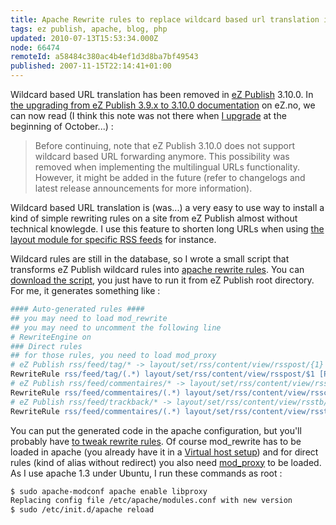 ```yaml
---
title: Apache Rewrite rules to replace wildcard based url translation in eZ Publish 3.10.0
tags: ez publish, apache, blog, php
updated: 2010-07-13T15:53:34.000Z
node: 66474
remoteId: a58484c380ac4b4ef1d3d8ba7bf49543
published: 2007-11-15T22:14:41+01:00
---
```


Wildcard based URL translation has been removed in [eZ Publish](/tag/ez+publish) 3.10.0. In [the upgrading from eZ Publish 3.9.x to 3.10.0 documentation](http://ez.no/doc/ez_publish/upgrading/upgrading_to_3_10/from_3_9_x_to_3_10_0) on eZ.no, we can now read (I think this note was not there when [I upgrade](/post/upgrading-a-large-site-from-ez-publish-3-9-2-to-ez-publish-3-10) at the beginning of October...) :

<blockquote>
Before continuing, note that eZ Publish 3.10.0 does not support wildcard based URL forwarding anymore. This possibility was removed when implementing the multilingual URLs functionality. However, it might be added in the future (refer to changelogs and latest release announcements for more information).
</blockquote>


Wildcard based URL translation is (was...) a very easy to use way to install a kind of simple rewriting rules on a site from eZ Publish almost without technical knowlegde. I use this feature to shorten long URLs when using [the layout module for specific RSS feeds](/post/des-fils-rss-sur-mesure-dans-ez-publish) for instance.


Wildcard rules are still in the database, so I wrote a small script that transforms eZ Publish wildcard rules into [apache rewrite rules](http://httpd.apache.org/docs/1.3/mod/mod_rewrite.html). You can [download the script](/files/wildcard_apache_rules.php.txt), you just have to run it from eZ Publish root directory. For me, it generates something like :

``` apache
#### Auto-generated rules ####
## you may need to load mod_rewrite
## you may need to uncomment the following line
# RewriteEngine on
### Direct rules
## for those rules, you need to load mod_proxy
# eZ Publish rss/feed/tag/* -> layout/set/rss/content/view/rsspost/{1}
RewriteRule rss/feed/tag/(.*) layout/set/rss/content/view/rsspost/$1 [P,L]
# eZ Publish rss/feed/commentaires/* -> layout/set/rss/content/view/rssco/{1}
RewriteRule rss/feed/commentaires/(.*) layout/set/rss/content/view/rssco/$1 [P,L]
# eZ Publish rss/feed/trackback/* -> layout/set/rss/content/view/rsstb/{1}
RewriteRule rss/feed/commentaires/(.*) layout/set/rss/content/view/rsstb/$1 [P,L]
```


You can put the generated code in the apache configuration, but you'll probably have [to tweak rewrite rules](/post/citations-a-propos-du-module-apache-mod-rewrite). Of course mod_rewrite has to be loaded in apache (you already have it in a [Virtual host setup](http://ez.no/doc/ez_publish/technical_manual/3_10/installation/virtual_host_setup)) and for direct rules (kind of alias without redirect) you also need [mod_proxy](http://httpd.apache.org/docs/1.3/mod/mod_proxy.html) to be loaded. As I use apache 1.3 under Ubuntu, I run these commands as root :

``` bash
$ sudo apache-modconf apache enable libproxy
Replacing config file /etc/apache/modules.conf with new version
$ sudo /etc/init.d/apache reload
```

